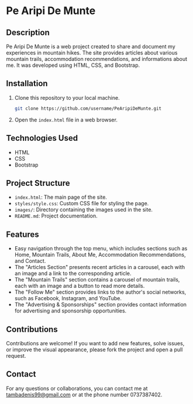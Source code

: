 # Pe Aripi De Munte

## Description

Pe Aripi De Munte is a web project created to share and document my experiences in mountain hikes. The site provides articles about various mountain trails, accommodation recommendations, and informations about me. It was developed using HTML, CSS, and Bootstrap.

## Installation

1. Clone this repository to your local machine.
    ```bash
    git clone https://github.com/username/PeAripiDeMunte.git
    ```

2. Open the `index.html` file in a web browser.

## Technologies Used

- HTML
- CSS
- Bootstrap

## Project Structure

- `index.html`: The main page of the site.
- `styles/style.css`: Custom CSS file for styling the page.
- `images/`: Directory containing the images used in the site.
- `README.md`: Project documentation.

## Features

- Easy navigation through the top menu, which includes sections such as Home, Mountain Trails, About Me, Accommodation Recommendations, and Contact.
- The "Articles Section" presents recent articles in a carousel, each with an image and a link to the corresponding article.
- The "Mountain Trails" section contains a carousel of mountain trails, each with an image and a button to read more details.
- The "Follow Me" section provides links to the author's social networks, such as Facebook, Instagram, and YouTube.
- The "Advertising & Sponsorships" section provides contact information for advertising and sponsorship opportunities.

## Contributions

Contributions are welcome! If you want to add new features, solve issues, or improve the visual appearance, please fork the project and open a pull request.

## Contact

For any questions or collaborations, you can contact me at tambadenis99@gmail.com or at the phone number 0737387402.
